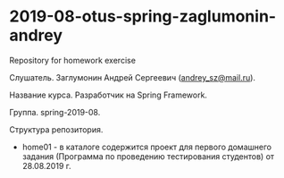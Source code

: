 # 2019-08-otus-spring-zaglumonin-andrey
Repository for homework exercise

Слушатель.
Заглумонин Андрей Сергеевич (andrey_sz@mail.ru).

Название курса.
Разработчик на Spring Framework.

Группа.
spring-2019-08.

Структура репозитория.
 - home01 - в каталоге содержится проект для первого домашнего задания (Программа по проведению тестирования студентов) от 28.08.2019 г.